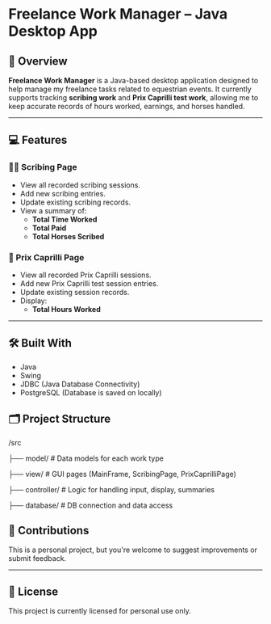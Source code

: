 #  Freelance Work Manager – Java Desktop App

## 📌 Overview

**Freelance Work Manager** is a Java-based desktop application designed to help manage my freelance tasks related to equestrian events. It currently supports tracking **scribing work** and **Prix Caprilli test work**, allowing me to keep accurate records of hours worked, earnings, and horses handled.

---

## 💻 Features

### 🐴📝 Scribing Page
- View all recorded scribing sessions.
- Add new scribing entries.
- Update existing scribing records.
- View a summary of:
  - **Total Time Worked**
  - **Total Paid**
  - **Total Horses Scribed**

### 🐎 Prix Caprilli Page
- View all recorded Prix Caprilli sessions.
- Add new Prix Caprilli test session entries.
- Update existing session records.
- Display:
  - **Total Hours Worked**

---

## 🛠️ Built With

- Java 
- Swing 
- JDBC (Java Database Connectivity)
- PostgreSQL (Database is saved on locally)

## 🗂️ Project Structure
/src

  ├── model/ # Data models for each work type

  ├── view/ # GUI pages (MainFrame, ScribingPage, PrixCaprilliPage)

  ├── controller/ # Logic for handling input, display, summaries

  ├── database/ # DB connection and data access


## 🤝 Contributions

This is a personal project, but you're welcome to suggest improvements or submit feedback.

---

## 📃 License

This project is currently licensed for personal use only.
